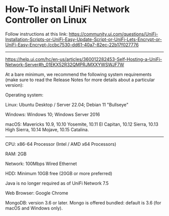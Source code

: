 # How-To install UniFi Network Controller on Linux

Follow instructions at this link:
https://community.ui.com/questions/UniFi-Installation-Scripts-or-UniFi-Easy-Update-Script-or-UniFi-Lets-Encrypt-or-UniFi-Easy-Encrypt-/ccbc7530-dd61-40a7-82ec-22b17f027776

---

https://help.ui.com/hc/en-us/articles/360012282453-Self-Hosting-a-UniFi-Network-Server#h_01EKX52R32QMPRJMXXYWSWJF7W

At a bare minimum, we recommend the following system requirements (make sure to read the Release Notes for more details about a particular version):

Operating system:

Linux: Ubuntu Desktop / Server 22.04; Debian 11 "Bullseye"

Windows: Windows 10; Windows Server 2016

macOS: Mavericks 10.9, 10.10 Yosemite, 10.11 El Capitan, 10.12 Sierra, 10.13 High Sierra, 10.14 Mojave, 10.15 Catalina.

---

CPU: x86-64 Processor (Intel / AMD x64 Processors)

RAM: 2GB

Network: 100Mbps Wired Ethernet

HDD: Minimum 10GB free (20GB or more preferred)

Java is no longer required as of UniFi Network 7.5

Web Browser: Google Chrome

MongoDB: version 3.6 or later. Mongo is offered bundled: default is 3.6 (for macOS and Windows only).
